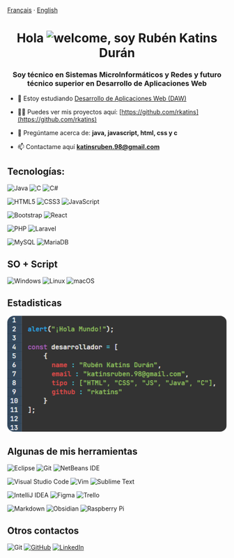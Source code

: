 [Français](./languages/README_FR.md) · [English](./languages/README_EN.md)

<h1 align="center">Hola <img src="https://raw.githubusercontent.com/arasgungore/arasgungore/main/gifs/waving_hand.gif" alt="welcome" width="33" height="33" />, soy Rubén Katins Durán</h1>
<h3 align="center">Soy técnico en Sistemas MicroInformáticos y Redes y futuro técnico superior en Desarrollo de Aplicaciones Web</h3>

- 🔭 Estoy estudiando [Desarrollo de Aplicaciones Web (DAW)](https://www.juanxxiii.net/)

- 👨‍💻 Puedes ver mis proyectos aquí: [https://github.com/rkatins](https://github.com/rkatins)

- 💬 Pregúntame acerca de: **java, javascript, html, css y c**

- 📫 Contactame aquí [**katinsruben.98@gmail.com**](mailto:katinsruben.98@gmail.com)

## Tecnologías:

![Java](https://img.shields.io/badge/java-%23ED8B00.svg?style=for-the-badge&logo=openjdk&logoColor=white)
![C](https://img.shields.io/badge/c-%2300599C.svg?style=for-the-badge&logoColor=white)
![C#](https://img.shields.io/badge/c%23-%23239120.svg?style=for-the-badge&logo=c-sharp&logoColor=white)
<!--
![C++](https://img.shields.io/badge/c++-%2300599C.svg?style=for-the-badge&logo=c%2B%2B&logoColor=white)
![Kotlin](https://img.shields.io/badge/kotlin-%237F52FF.svg?style=for-the-badge&logo=kotlin&logoColor=white)
![Python](https://img.shields.io/badge/python-yellow?style=for-the-badge&logo=python&logoColor=white)
![Ruby](https://img.shields.io/badge/ruby-%23CC342D.svg?style=for-the-badge&logo=ruby&logoColor=white)
![Swift](https://img.shields.io/badge/swift-F54A2A?style=for-the-badge&logo=swift&logoColor=white)
-->
![HTML5](https://img.shields.io/badge/html5-%23E34F26.svg?style=for-the-badge&logo=html5&logoColor=white)
![CSS3](https://img.shields.io/badge/css3-%231572B6.svg?style=for-the-badge&logo=css3&logoColor=white)
![JavaScript](https://img.shields.io/badge/javascript-yellow.svg?style=for-the-badge&logo=javascript&logoColor=white)
<!--![JavaScript](https://img.shields.io/badge/javascript-%23323330.svg?style=for-the-badge&logo=javascript&logoColor=%23F7DF1E)-->

![Bootstrap](https://img.shields.io/badge/bootstrap-%238511FA.svg?style=for-the-badge&logo=bootstrap&logoColor=white)
![React](https://img.shields.io/badge/react-%2320232a.svg?style=for-the-badge&logo=react&logoColor=%2361DAFB)

![PHP](https://img.shields.io/badge/php-%23777BB4.svg?style=for-the-badge&logo=php&logoColor=white)
![Laravel](https://img.shields.io/badge/laravel-%23FF2D20.svg?style=for-the-badge&logo=laravel&logoColor=white)

<!--
![Docker](https://img.shields.io/badge/docker-%230db7ed.svg?style=for-the-badge&logo=docker&logoColor=white)
-->
![MySQL](https://img.shields.io/badge/mysql-826b6b.svg?style=for-the-badge&logo=mysql&logoColor=white)
![MariaDB](https://img.shields.io/badge/MariaDB-003545?style=for-the-badge&logo=mariadb&logoColor=white)

<!--
![Arduino](https://img.shields.io/badge/-Arduino-00979D?style=for-the-badge&logo=Arduino&logoColor=white)
-->
## SO + Script
![Windows](https://img.shields.io/badge/Windows-0078D6?style=for-the-badge&logo=windows&logoColor=white)
![Linux](https://img.shields.io/badge/Linux-white?style=for-the-badge&logo=linux&logoColor=black)
![macOS](https://img.shields.io/badge/mac%20os-000000?style=for-the-badge&logo=macos&logoColor=F0F0F0)

## Estadisticas

<p align="center">
      <img src="./card/tarjeta-radius.png"/>
</p>


<!--
<p align="center">
      <img width="70%" src="https://github-stats-alpha.vercel.app/api?username=rkatins&cc=0D1117&tc=4F93E3&ic=fff&bc=0D1117"/>
      <img src="https://github-readme-stats-sigma-five.vercel.app/api/top-langs/?username=rkatins&layout=compact&show_icons=true&bg_color=0D1117&text_color=4F93E3&title_color=4F93E3&border_color=3C434D&hide_border=true&langs_count=10"/>
</p>

![GitHub stats](https://github-stats-alpha.vercel.app/api?username=rkatins&cc=0D1117&tc=4F93E3&ic=fff&bc=3C434D)
![GitHub stats](https://github-readme-stats-sigma-five.vercel.app/api/top-langs/?username=rkatins&&layout=pie-chartt&show_icons=true&bg_color=0D1117&text_color=4F93E3&title_color=4F93E3&border_color=3C434D&hide_border=true)
-->



## Algunas de mis herramientas
![Eclipse](https://img.shields.io/badge/Eclipse-FE7A16.svg?style=for-the-badge&logo=Eclipse&logoColor=white)
![Git](https://img.shields.io/badge/git-%23F05033.svg?style=for-the-badge&logo=git&logoColor=white)
![NetBeans IDE](https://img.shields.io/badge/NetBeansIDE-1B6AC6.svg?style=for-the-badge&logo=apache-netbeans-ide&logoColor=white)

![Visual Studio Code](https://img.shields.io/badge/Visual%20Studio%20Code-0078d7.svg?style=for-the-badge&logo=visual-studio-code&logoColor=white)
![Vim](https://img.shields.io/badge/VIM-%2311AB00.svg?style=for-the-badge&logo=vim&logoColor=white)
![Sublime Text](https://img.shields.io/badge/sublime_text-%23575757.svg?style=for-the-badge&logo=sublime-text&logoColor=important)

![IntelliJ IDEA](https://img.shields.io/badge/IntelliJIDEA-000000.svg?style=for-the-badge&logo=intellij-idea&logoColor=white)
![Figma](https://img.shields.io/badge/figma-%23F24E1E.svg?style=for-the-badge&logo=figma&logoColor=white)
![Trello](https://img.shields.io/badge/Trello-%23026AA7.svg?style=for-the-badge&logo=Trello&logoColor=white)

![Markdown](https://img.shields.io/badge/markdown-%23000000.svg?style=for-the-badge&logo=markdown&logoColor=white)
![Obsidian](https://img.shields.io/badge/Obsidian-%23483699.svg?style=for-the-badge&logo=obsidian&logoColor=white)
![Raspberry Pi](https://img.shields.io/badge/-RaspberryPi-C51A4A?style=for-the-badge&logo=Raspberry-Pi)

## Otros contactos
![Git](https://img.shields.io/badge/git-%23F05033.svg?style=for-the-badge&logo=git&logoColor=white)
[![GitHub](https://img.shields.io/badge/github-%23121011.svg?style=for-the-badge&logo=github&logoColor=white)](https://github.com/rkatins)
[![LinkedIn](https://img.shields.io/badge/linkedin-%230077B5.svg?style=for-the-badge&logo=linkedin&logoColor=white)](https://es.linkedin.com/in/rub%C3%A9n-katins-dur%C3%A1n-4948b1144)
<!--
[![Discord](https://img.shields.io/badge/Discord-%235865F2.svg?style=for-the-badge&logo=discord&logoColor=white)](https://discordapp.com/users/4213)
[![Instagram](https://img.shields.io/badge/Instagram-%23E4405F.svg?style=for-the-badge&logo=Instagram&logoColor=white)](https://www.instagram.com/rkatins/)
[![X](https://img.shields.io/badge/X-%23000000.svg?style=for-the-badge&logo=X&logoColor=white)](https://mobile.twitter.com/rubencito_98)
-->

<!--
## Insignias
https://github.com/Ileriayo/markdown-badges
https://ileriayo.github.io/markdown-badges/
-->

<!--
## Stats card
https://github.com/tuhinpal/readme-stats-github
-->

<!--
## Top lang
https://github.com/anuraghazra/github-readme-stats
-->

